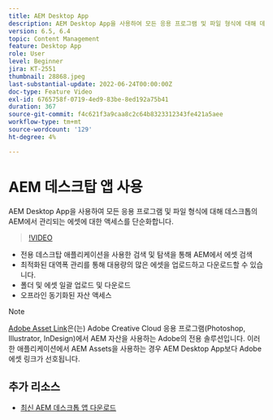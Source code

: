```yaml
---
title: AEM Desktop App
description: AEM Desktop App을 사용하여 모든 응용 프로그램 및 파일 형식에 대해 데스크톱의 AEM에서 관리되는 에셋에 대한 액세스를 단순화합니다.
version: 6.5, 6.4
topic: Content Management
feature: Desktop App
role: User
level: Beginner
jira: KT-2551
thumbnail: 28868.jpeg
last-substantial-update: 2022-06-24T00:00:00Z
doc-type: Feature Video
exl-id: 6765758f-0719-4ed9-83be-8ed192a75b41
duration: 367
source-git-commit: f4c621f3a9caa8c2c64b8323312343fe421a5aee
workflow-type: tm+mt
source-wordcount: '129'
ht-degree: 4%

---
```


# AEM 데스크탑 앱 사용

AEM Desktop App을 사용하여 모든 응용 프로그램 및 파일 형식에 대해 데스크톱의 AEM에서 관리되는 에셋에 대한 액세스를 단순화합니다.

>[!VIDEO](https://video.tv.adobe.com/v/28868?quality=12&learn=on)

+ 전용 데스크탑 애플리케이션을 사용한 검색 및 탐색을 통해 AEM에서 에셋 검색
+ 최적화된 대역폭 관리를 통해 대용량의 많은 에셋을 업로드하고 다운로드할 수 있습니다.
+ 폴더 및 에셋 일괄 업로드 및 다운로드
+ 오프라인 동기화된 자산 액세스

>[!NOTE]
>
> [Adobe Asset Link](./adobe-asset-link.md)은(는) Adobe Creative Cloud 응용 프로그램(Photoshop, Illustrator, InDesign)에서 AEM 자산을 사용하는 Adobe의 전용 솔루션입니다. 이러한 애플리케이션에서 AEM Assets을 사용하는 경우 AEM Desktop App보다 Adobe 에셋 링크가 선호됩니다.

## 추가 리소스

+ [최신 AEM 데스크톱 앱 다운로드](https://experienceleague.adobe.com/docs/experience-manager-desktop-app/using/release-notes.html)
